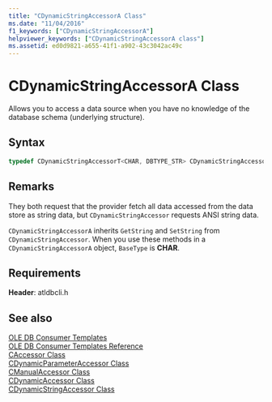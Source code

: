 ```yaml
---
title: "CDynamicStringAccessorA Class"
ms.date: "11/04/2016"
f1_keywords: ["CDynamicStringAccessorA"]
helpviewer_keywords: ["CDynamicStringAccessorA class"]
ms.assetid: ed0d9821-a655-41f1-a902-43c3042ac49c
---
```

# CDynamicStringAccessorA Class

Allows you to access a data source when you have no knowledge of the database schema (underlying structure).

## Syntax

```cpp
typedef CDynamicStringAccessorT<CHAR, DBTYPE_STR> CDynamicStringAccessorA;
```

## Remarks

They both request that the provider fetch all data accessed from the data store as string data, but `CDynamicStringAccessor` requests ANSI string data.

`CDynamicStringAccessorA` inherits `GetString` and `SetString` from `CDynamicStringAccessor`. When you use these methods in a `CDynamicStringAccessorA` object, `BaseType` is **CHAR**.

## Requirements

**Header**: atldbcli.h

## See also

[OLE DB Consumer Templates](../../data/oledb/ole-db-consumer-templates-cpp.md)<br/>
[OLE DB Consumer Templates Reference](../../data/oledb/ole-db-consumer-templates-reference.md)<br/>
[CAccessor Class](../../data/oledb/caccessor-class.md)<br/>
[CDynamicParameterAccessor Class](../../data/oledb/cdynamicparameteraccessor-class.md)<br/>
[CManualAccessor Class](../../data/oledb/cmanualaccessor-class.md)<br/>
[CDynamicAccessor Class](../../data/oledb/cdynamicaccessor-class.md)<br/>
[CDynamicStringAccessor Class](../../data/oledb/cdynamicstringaccessor-class.md)<br/>
